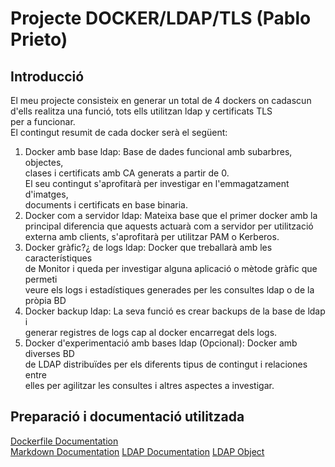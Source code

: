 # Projecte DOCKER/LDAP/TLS (Pablo Prieto)

## Introducció

El meu projecte consisteix en generar un total de 4 dockers on cadascun  
d'ells realitza una funció, tots ells utilitzan ldap y certificats TLS  
per a funcionar.  
El contingut resumit de cada docker serà el següent:  
1. Docker amb base ldap: Base de dades funcional amb subarbres, objectes,  
clases i certificats amb CA generats a partir de 0.  
El seu contingut s'aprofitarà per investigar en l'emmagatzament d'imatges,  
documents i certificats en base binaria.  
2. Docker com a servidor ldap: Mateixa base que el primer docker amb la  
principal diferencia que aquests actuarà com a servidor per utilització  
externa amb clients, s'aprofitarà per utilitzar PAM o Kerberos.  
3. Docker gràfic?¿ de logs ldap: Docker que treballarà amb les característiques  
de Monitor i queda per investigar alguna aplicació o mètode gràfic que permeti  
veure els logs i estadístiques generades per les consultes ldap o de la pròpia BD  
4. Docker backup ldap: La seva funció es crear backups de la base de ldap i  
generar registres de logs cap al docker encarregat dels logs.  
5. Docker d'experimentació amb bases ldap (Opcional): Docker amb diverses BD  
de LDAP distribuïdes per els diferents tipus de contingut i relaciones entre  
elles per agilitzar les consultes i altres aspectes a investigar.  

## Preparació i documentació utilitzada
[Dockerfile Documentation](https://docs.docker.com/engine/reference/builder/)  
[Markdown Documentation](http://desarrollandowebsdinamicas.blogspot.com.es/2013/03/escribir-archivos-markdown-en-sublime.html)
[LDAP Documentation](https://www.openldap.org/doc/admin24/)
[LDAP Object](http://www.alvestrand.no/objectid/1.3.6.1.4.1.1466.115.121.1.html)
